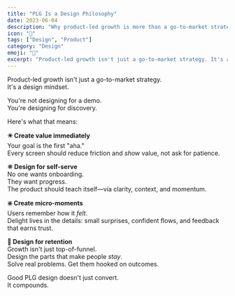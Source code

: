 ```yaml
---
title: "PLG Is a Design Philosophy"
date: 2023-06-04
description: "Why product-led growth is more than a go-to-market strategy—it's a fundamental approach to design that prioritizes user experience and value delivery."
icon: "🚀"
tags: ["Design", "Product"]
category: "Design"
emoji: "🚀"
excerpt: "Product-led growth isn't just a go-to-market strategy. It's a design mindset."
---
```


Product-led growth isn't just a go-to-market strategy.  
It's a design mindset.

You're not designing for a demo.  
You're designing for discovery.

Here's what that means:

**✴️ Create value immediately**  
Your goal is the first "aha."  
Every screen should reduce friction and *show* value, not ask for patience.

**⚛️ Design for self-serve**  
No one wants onboarding.  
They want progress.  
The product should teach itself—via clarity, context, and momentum.

**❇️ Create micro-moments**  
Users remember how it *felt*.  
Delight lives in the details: small surprises, confident flows, and feedback that earns trust.

**🔁 Design for retention**  
Growth isn't just top-of-funnel.  
Design the parts that make people *stay*.  
Solve real problems. Get them hooked on outcomes.

Good PLG design doesn't just convert.  
It compounds.
